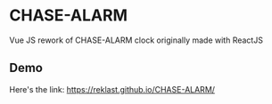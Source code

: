 # CHASE-ALARM

Vue JS rework of CHASE-ALARM clock originally made with ReactJS

## Demo

Here's the link: https://reklast.github.io/CHASE-ALARM/
